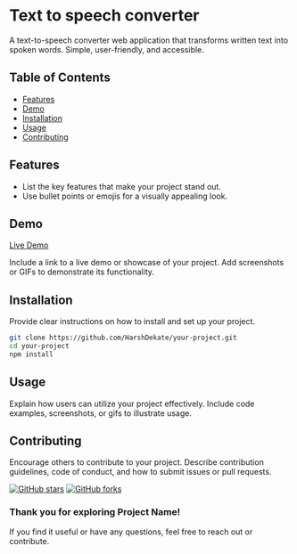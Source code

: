 
# Text to speech converter

<!-- Project Description -->
A text-to-speech converter web application that transforms written text into spoken words. Simple, user-friendly, and accessible.



<!-- Table of Contents -->
## Table of Contents
- [Features](#features)
- [Demo](#demo)
- [Installation](#installation)
- [Usage](#usage)
- [Contributing](#contributing)

<!-- Features -->
## Features
- List the key features that make your project stand out.
- Use bullet points or emojis for a visually appealing look.

<!-- Demo -->
## Demo
[Live Demo](https://harshdekate.github.io/Text-to-speech-converter/)

Include a link to a live demo or showcase of your project.
Add screenshots or GIFs to demonstrate its functionality.

<!-- Installation -->
## Installation
Provide clear instructions on how to install and set up your project.

```bash
git clone https://github.com/HarshDekate/your-project.git
cd your-project
npm install
```

<!-- Usage -->
## Usage
Explain how users can utilize your project effectively.
Include code examples, screenshots, or gifs to illustrate usage.

<!-- Contributing -->
## Contributing
Encourage others to contribute to your project.
Describe contribution guidelines, code of conduct, and how to submit issues or pull requests.

<!-- Badges -->
[![GitHub stars](https://img.shields.io/github/stars/HarshDekate/your-project.svg?style=flat-square)](https://github.com/yourusername/your-project/stargazers)
[![GitHub forks](https://img.shields.io/github/forks/HarshDekate/your-project.svg?style=flat-square)](https://github.com/yourusername/your-project/network)

<!-- Footer -->
### Thank you for exploring Project Name!
If you find it useful or have any questions, feel free to reach out or contribute.

